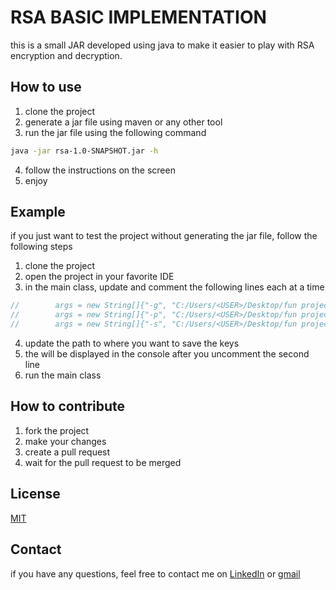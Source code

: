 # RSA BASIC IMPLEMENTATION
this is a small JAR developed using java to make it easier to play with RSA encryption and decryption.

## How to use
1. clone the project
2. generate a jar file using maven or any other tool
3. run the jar file using the following command
```bash
java -jar rsa-1.0-SNAPSHOT.jar -h
```
4. follow the instructions on the screen
5. enjoy

## Example
if you just want to test the project without generating the jar file, follow the following steps
1. clone the project
2. open the project in your favorite IDE
3. in the main class, update and comment the following lines each at a time
```java
//        args = new String[]{"-g", "C:/Users/<USER>/Desktop/fun projects/RSA-BASIC-IMPLEMENTATION/demo", "-m", "HEllO WORLD"};
//        args = new String[]{"-p", "C:/Users/<USER>/Desktop/fun projects/RSA-BASIC-IMPLEMENTATION/demo/public.key", "-m", "HEllO WORLD"};
//        args = new String[]{"-s", "C:/Users/<USER>/Desktop/fun projects/RSA-BASIC-IMPLEMENTATION/demo/private.key", "-d", "<encrypted msg>"};
```
4. update the path to where you want to save the keys
5. the <encrypted msg> will be displayed in the console after you uncomment the second line
6. run the main class


## How to contribute
1. fork the project
2. make your changes
3. create a pull request
4. wait for the pull request to be merged

## License
[MIT](https://choosealicense.com/licenses/mit/)

## Contact
if you have any questions, feel free to contact me on [LinkedIn](https://www.linkedin.com/in/abdelkarimchamlal/) or [gmail](email://abdelkarim.chamlal@gmail.com)